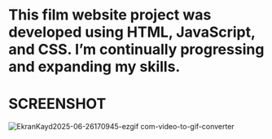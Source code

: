 # This film website project was developed using HTML, JavaScript, and CSS. I’m continually progressing and expanding my skills.


# SCREENSHOT
![EkranKayd2025-06-26170945-ezgif com-video-to-gif-converter](https://github.com/user-attachments/assets/7a2221b7-33fe-4244-9f32-c273fe0cfd64)

